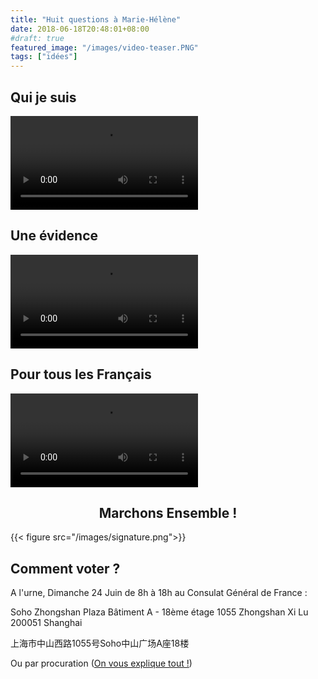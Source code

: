 ```yaml
---
title: "Huit questions à Marie-Hélène"
date: 2018-06-18T20:48:01+08:00
#draft: true
featured_image: "/images/video-teaser.PNG"
tags: ["idées"]
---
```


Qui je suis
-----

 <video controls>
  <source src="/video/qui-es-tu.mp4" type="video/mp4">
Your browser does not support the video tag.
</video> 

Une évidence
-----

 <video controls>
  <source src="/video/pourquoi-candidate.mp4" type="video/mp4">
Your browser does not support the video tag.
</video> 

Pour tous les Français
-----

 <video controls>
  <source src="/video/quels-objectifs.mp4" type="video/mp4">
Your browser does not support the video tag.
</video> 

<h2 style="text-align: center;">  Marchons Ensemble ! </h2>

{{< figure src="/images/signature.png">}}

Comment voter ?
------

A l'urne, Dimanche 24 Juin de 8h à 18h au Consulat Général de France : 

Soho Zhongshan Plaza
Bâtiment A - 18ème étage
1055 Zhongshan Xi Lu
200051 Shanghai

上海市中山西路1055号Soho中山广场A座18楼

Ou par procuration (<a href="http://agirpourvous-shanghai2018.fr/post/procuration-mode-d-emploi/">On vous explique tout !</a>)